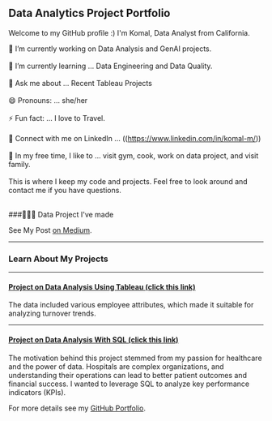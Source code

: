 ## Data Analytics Project Portfolio

Welcome to my GitHub profile :) I'm Komal, Data Analyst from California.

🔭 I’m currently working on Data Analysis and GenAI projects.<br><br>
🌱 I’m currently learning ... Data Engineering and Data Quality.<br><br>
💬 Ask me about ... Recent Tableau Projects<br><br>
😄 Pronouns: ... she/her<br><br>
⚡ Fun fact: ... I love to Travel.<br><br>
🤝 Connect with me on LinkedIn ... ((https://www.linkedin.com/in/komal-m/))<br><br>
🎈 In my free time, I like to ... visit gym, cook, work on data project, and visit family.<br><br>
This is where I keep my code and projects. Feel free to look around and contact me if you have questions.<br><br>

###👩🏻‍💻 Data Project I've made

See My Post [on Medium](https://medium.com/@evanca/set-up-your-portfolio-website-in-less-than-10-minutes-with-github-pages-d0efa8ff56fd).
___
### Learn About My Projects
___
#### [Project on Data Analysis Using Tableau (click this link)](https://www.linkedin.com/pulse/insights-from-human-resource-data-employee-turnover-komal-m-48e0e/?trackingId=6gpt%2FDaaRLKJuQFooKG1xQ%3D%3D)

The data included various employee attributes, which made it suitable for analyzing turnover trends. 

---
#### [Project on Data Analysis With SQL (click this link)](https://www.linkedin.com/pulse/healthcare-insights-journey-through-data-analysis-komal-m-corzc/?trackingId=6gpt%2FDaaRLKJuQFooKG1xQ%3D%3D)

The motivation behind this project stemmed from my passion for healthcare and the power of data. Hospitals are complex organizations, and understanding their operations can lead to better patient outcomes and financial success. I wanted to leverage SQL to analyze key performance indicators (KPIs). 


For more details see my [GitHub Portfolio]([https://komalmuda.github.io/]).
